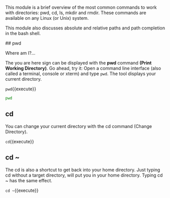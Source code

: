 This module is a brief overview of the most common commands to work with directories:
pwd, cd, ls, mkdir and rmdir. These commands are available on any Linux (or Unix)
system.

This module also discusses absolute and relative paths and path completion in the bash
shell.

## pwd

Where am I?...

The you are here sign can be displayed with the **pwd** command **(Print Working Directory)**.
Go ahead, try it: Open a command line interface (also called a terminal, console or xterm)
and type `pwd`. The tool displays your current directory.


`pwd`{{execute}}

```bash
pwd
```

## cd 

You can change your current directory with the cd command (Change Directory).

`cd`{{execute}}

## cd ~

The cd is also a shortcut to get back into your home directory. Just typing cd without a target
directory, will put you in your home directory. Typing cd ~ has the same effect.

`cd ~`{{execute}}